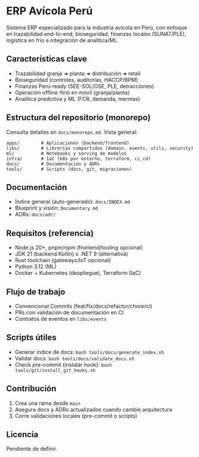 # ERP Avícola Perú

Sistema ERP especializado para la industria avícola en Perú, con enfoque en trazabilidad end-to-end, bioseguridad, finanzas locales (SUNAT/PLE), logística en frío e integración de analítica/ML.

## Características clave
- Trazabilidad granja ➜ planta ➜ distribución ➜ retail
- Bioseguridad (controles, auditorías, HACCP/BPM)
- Finanzas Perú-ready (SEE-SOL/OSE, PLE, detracciones)
- Operación offline-first en móvil (granja/planta)
- Analítica predictiva y ML (FCR, demanda, mermas)

## Estructura del repositorio (monorepo)
Consulta detalles en `docs/monorepo.md`. Vista general:

```
apps/        # Aplicaciones (backend/frontend)
libs/        # Librerías compartidas (domain, events, utils, security)
ml/          # Notebooks y serving de modelos
infra/       # IaC (k8s por entorno, terraform, ci_cd)
docs/        # Documentación y ADRs
tools/       # Scripts (docs, git, migraciones)
```

## Documentación
- Índice general (auto-generado): `docs/INDEX.md`
- Blueprint y visión: `Documentary.md`
- ADRs: `docs/adr/`

## Requisitos (referencia)
- Node.js 20+, pnpm/npm (frontend/tooling opcional)
- JDK 21 (backend Kotlin) o .NET 9 (alternativa)
- Rust toolchain (gateways/IoT opcional)
- Python 3.12 (ML)
- Docker + Kubernetes (despliegue), Terraform (IaC)

## Flujo de trabajo
- Convencional Commits (feat/fix/docs/refactor/chore/ci)
- PRs con validación de documentación en CI
- Contratos de eventos en `libs/events`

## Scripts útiles
- Generar índice de docs: `bash tools/docs/generate_index.sh`
- Validar docs: `bash tools/docs/validate_docs.sh`
- Check pre-commit (instalar hook): `bash tools/git/install_git_hooks.sh`

## Contribución
1. Crea una rama desde `main`
2. Asegura docs y ADRs actualizados cuando cambie arquitectura
3. Corre validaciones locales (pre-commit o scripts)

## Licencia
Pendiente de definir.

